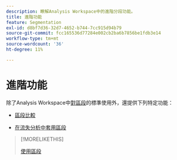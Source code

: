 ```yaml
---
description: 瞭解Analysis Workspace中的進階分段功能。
title: 進階功能
feature: Segmentation
exl-id: d8bf7d36-32d7-4652-b744-7cc915d94b79
source-git-commit: fcc165536d77284e002cb2ba6b7856be1fdb3e14
workflow-type: tm+mt
source-wordcount: '36'
ht-degree: 11%

---
```


# 進階功能

除了Analysis Workspace中[對區段](/help/components/segmentation/segmentation-workflow/t-seg-apply.md)的標準使用外，還提供下列特定功能：

* [區段比較](/help/analyze/analysis-workspace/c-panels/c-segment-comparison/segment-comparison.md)

* [在流失分析中套用區段](/help/analyze/analysis-workspace/visualizations/fallout/compare-segments-fallout.md)

>[!MORELIKETHIS]
>
>[使用區段](segmentation-workflow/t-seg-apply.md)
